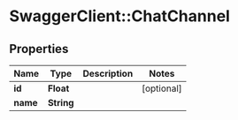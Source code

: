 # SwaggerClient::ChatChannel

## Properties
Name | Type | Description | Notes
------------ | ------------- | ------------- | -------------
**id** | **Float** |  | [optional] 
**name** | **String** |  | 


